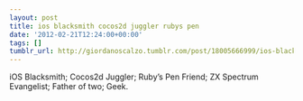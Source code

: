 ```yaml
---
layout: post
title: ios blacksmith cocos2d juggler rubys pen
date: '2012-02-21T12:24:00+00:00'
tags: []
tumblr_url: http://giordanoscalzo.tumblr.com/post/18005666999/ios-blacksmith-cocos2d-juggler-rubys-pen
---
```

iOS Blacksmith; Cocos2d Juggler; Ruby’s Pen Friend; ZX Spectrum Evangelist; Father of two; Geek.
